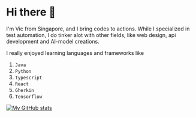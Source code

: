 # Hi there 👋
I'm Vic from Singapore, and I bring codes to actions. While I specialized in test automation, I do tinker alot with other fields, like web design, api development and AI-model creations. 

I really enjoyed learning languages and frameworks like
  1. `Java`
  2. `Python`
  3. `Typescript`
  4. `React`
  5. `Gherkin`
  6. `Tensorflow`
     
[![My GitHub stats](https://github-readme-stats.vercel.app/api?username=vicLim88)](https://github.com/anuraghazra/github-readme-stats)
